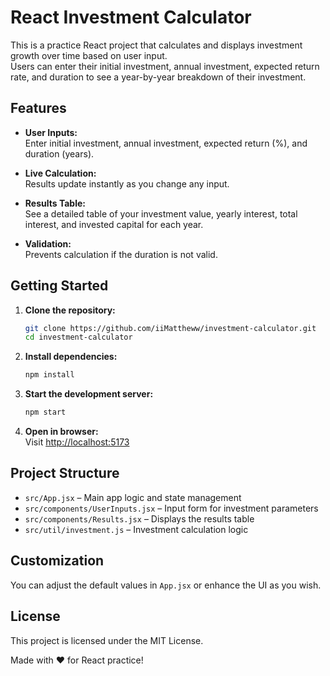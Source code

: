 # React Investment Calculator

This is a practice React project that calculates and displays investment growth over time based on user input.  
Users can enter their initial investment, annual investment, expected return rate, and duration to see a year-by-year breakdown of their investment.

## Features

-   **User Inputs:**  
    Enter initial investment, annual investment, expected return (%), and duration (years).

-   **Live Calculation:**  
    Results update instantly as you change any input.

-   **Results Table:**  
    See a detailed table of your investment value, yearly interest, total interest, and invested capital for each year.

-   **Validation:**  
    Prevents calculation if the duration is not valid.

## Getting Started

1. **Clone the repository:**

    ```sh
    git clone https://github.com/iiMattheww/investment-calculator.git
    cd investment-calculator
    ```

2. **Install dependencies:**

    ```sh
    npm install
    ```

3. **Start the development server:**

    ```sh
    npm start
    ```

4. **Open in browser:**  
   Visit [http://localhost:5173](http://localhost:5173)

## Project Structure

-   `src/App.jsx` – Main app logic and state management
-   `src/components/UserInputs.jsx` – Input form for investment parameters
-   `src/components/Results.jsx` – Displays the results table
-   `src/util/investment.js` – Investment calculation logic

## Customization

You can adjust the default values in `App.jsx` or enhance the UI as you wish.

## License

This project is licensed under the MIT License.

Made with ❤️ for React practice!
